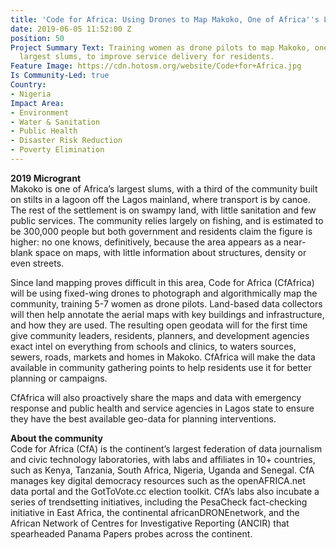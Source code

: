 ```yaml
---
title: 'Code for Africa: Using Drones to Map Makoko, One of Africa''s Largest Slums'
date: 2019-06-05 11:52:00 Z
position: 50
Project Summary Text: Training women as drone pilots to map Makoko, one of Africa's
  largest slums, to improve service delivery for residents.
Feature Image: https://cdn.hotosm.org/website/Code+for+Africa.jpg
Is Community-Led: true
Country:
- Nigeria
Impact Area:
- Environment
- Water & Sanitation
- Public Health
- Disaster Risk Reduction
- Poverty Elimination
---
```


**2019 Microgrant**    
Makoko is one of Africa’s largest slums, with a third of the community built on stilts in a lagoon off the Lagos mainland, where transport is by canoe. The rest of the settlement is on swampy land, with little sanitation and few public services. The community relies largely on fishing, and is estimated to be 300,000 people but both government and residents claim the figure is higher: no one knows, definitively, because the area appears as a near-blank space on maps, with little information about structures, density or even streets. 

Since land mapping proves difficult in this area, Code for Africa (CfAfrica) will be using fixed-wing drones to photograph and algorithmically map the community, training 5-7 women as drone pilots. Land-based data collectors will then help annotate the aerial maps with key buildings and infrastructure, and how they are used. The resulting open geodata will for the first time give community leaders, residents, planners, and development agencies exact intel on everything from schools and clinics, to waters sources, sewers, roads, markets and homes in Makoko.  CfAfrica will make the data available in community gathering points to help residents use it for better planning or campaigns. 

CfAfrica will also proactively share the maps and data with emergency response and public health and service agencies in Lagos state to ensure they have the best available geo-data for planning interventions.

**About the community**    
Code for Africa (CfA) is the continent’s largest federation of data journalism and civic technology laboratories, with labs and affiliates in 10+ countries, such as Kenya, Tanzania, South Africa, Nigeria, Uganda and Senegal. CfA manages key digital democracy resources such as the openAFRICA.net data portal and the GotToVote.cc election toolkit. CfA’s labs also incubate a series of trendsetting initiatives, including the PesaCheck fact-checking initiative in East Africa, the continental africanDRONEnetwork, and the African Network of Centres for Investigative Reporting (ANCIR) that spearheaded Panama Papers probes across the continent.
